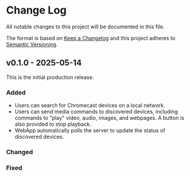 # Change Log

All notable changes to this project will be documented in this file.

The format is based on [Keep a Changelog](http://keepachangelog.com/) and this
project adheres to [Semantic Versioning](http://semver.org/).

## v0.1.0 - 2025-05-14

This is the initial production release.

### Added

- Users can search for Chromecast devices on a local network.
- Users can send media commands to discovered devices, including commands to
  "play" video, audio, images, and webpages. A button is also provided to stop
  playback.
- WebApp automatically polls the server to update the status of discovered
  devices.

### Changed

### Fixed
